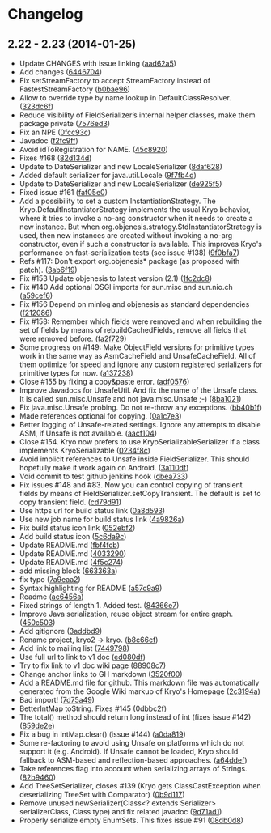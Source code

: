 # Changelog

## 2.22 - 2.23 (2014-01-25)

* Update CHANGES with issue linking ([aad62a5](https://github.com/EsotericSoftware/kryo/commit/aad62a522c866c2542187d5d77f7922680456a69))
* Add changes ([6446704](https://github.com/EsotericSoftware/kryo/commit/6446704b905944735a9f719154c8ae9812883563))
* Fix setStreamFactory to accept StreamFactory instead of FastestStreamFactory ([b0bae96](https://github.com/EsotericSoftware/kryo/commit/b0bae96d7cdc6a00e087ebca6b155699ba2d064f))
* Allow to override type by name lookup in DefaultClassResolver. ([323dc6f](https://github.com/EsotericSoftware/kryo/commit/323dc6f13a9f6e78ed1a6d6d5c5b50f72f35be96))
* Reduce visibility of FieldSerializer’s internal helper classes, make them package private ([7576ed3](https://github.com/EsotericSoftware/kryo/commit/7576ed3f35727911410bdaa9d63966e056edea56))
* Fix an NPE ([0fcc93c](https://github.com/EsotericSoftware/kryo/commit/0fcc93c0a9d399236918e896372da452a5eb9482))
* Javadoc ([f2fc9ff](https://github.com/EsotericSoftware/kryo/commit/f2fc9ff04c29a5e4fd7d25d062f4048e07ca9212))
* Avoid idToRegistration for NAME. ([45c8920](https://github.com/EsotericSoftware/kryo/commit/45c8920d987deb1386ce6c087ec6fd3073b751a0))
* Fixes #168 ([82d134d](https://github.com/EsotericSoftware/kryo/commit/82d134d5ab91918c70290289a9bafe1efeabf60b))
* Update to DateSerializer and new LocaleSerializer ([8daf628](https://github.com/EsotericSoftware/kryo/commit/8daf6280706df23eef21ce8403ecf8122ce98560))
* Added default serializer for java.util.Locale ([9f7fb4d](https://github.com/EsotericSoftware/kryo/commit/9f7fb4d66e1293cf661c90b15da60ce3eec73c13))
* Update to DateSerializer and new LocaleSerializer ([de925f5](https://github.com/EsotericSoftware/kryo/commit/de925f57b070a6ffcb7dc9f2718e6debece8163e))
* Fixed issue #161 ([faf05e0](https://github.com/EsotericSoftware/kryo/commit/faf05e0db69ef65bee741943bda1b83c3c46f197))
* Add a possibility to set a custom InstantiationStrategy. The Kryo.DefaultInstantiatorStrategy implements the usual Kryo behavior, where it tries to invoke a no-arg constructor when it needs to create a new instance. But when org.objenesis.strategy.StdInstantiatorStrategy is used, then new instances are created without invoking a no-arg constructor, even if such a constructor is available. This improves Kryo's performance on fast-serialization tests (see issue #138) ([9f0bfa7](https://github.com/EsotericSoftware/kryo/commit/9f0bfa7e7a81e34ef536e5c6ae263538eaf944b7))
* Refs #117: Don't export org.objenesis* package (as proposed with patch). ([3ab6f19](https://github.com/EsotericSoftware/kryo/commit/3ab6f19e58647c33e4be8832af4ea30a771813a6))
* Fix #153 Update objenesis to latest version (2.1) ([1fc2dc8](https://github.com/EsotericSoftware/kryo/commit/1fc2dc8ad484ab0dc0af6ce86a5bef44c699631e))
* Fix #140 Add optional OSGI imports for sun.misc and sun.nio.ch ([a59cef6](https://github.com/EsotericSoftware/kryo/commit/a59cef66c3f302e42e44f49f18ff28da01dc3dbc))
* Fix #156 Depend on minlog and objenesis as standard dependencies ([f212086](https://github.com/EsotericSoftware/kryo/commit/f21208643e883fde952ad883fd81e5d7709e87eb))
* Fix #158: Remember which fields were removed and when rebuilding the set of fields by means of rebuildCachedFields, remove all fields that were removed before. ([fa2f729](https://github.com/EsotericSoftware/kryo/commit/fa2f729da3c87bfa94f6816ff80e390e0688c5c2))
* Some progress on #149: Make ObjectField versions for primitive types work in the same way as AsmCacheField and UnsafeCacheField. All of them optimize for speed and ignore any custom registered serializers for primitive types for now. ([a137238](https://github.com/EsotericSoftware/kryo/commit/a1372389ef88218bea2ffda7f8282095b85738d8))
* Close #155 by fixing a copy&paste error. ([adf0576](https://github.com/EsotericSoftware/kryo/commit/adf057611a2845c5f6410a9b1b050ef966a5bff5))
* Improve Javadocs for UnsafeUtil. And fix the name of the Unsafe class. It is called sun.misc.Unsafe and not java.misc.Unsafe ;-) ([8ba1021](https://github.com/EsotericSoftware/kryo/commit/8ba10218f28e452bff1b3f2929e68e08304aa1cf))
* Fix java.misc.Unsafe probing. Do not re-throw any exceptions. ([bb40b1f](https://github.com/EsotericSoftware/kryo/commit/bb40b1f956ec41ab0ea6502d044d2d9e170c8af7))
* Made references optional for copying. ([0a1c7e3](https://github.com/EsotericSoftware/kryo/commit/0a1c7e326c8b5ffae06ac4f6e03a7fec4aea6753))
* Better logging of Unsafe-related settings. Ignore any attempts to disable ASM, if Unsafe is not available. ([aacf104](https://github.com/EsotericSoftware/kryo/commit/aacf104f7f74d59ebae6535a996c92b58f12d10b))
* Close #154. Kryo now prefers to use KryoSerializableSerializer if a class implements KryoSerializable ([0234f8c](https://github.com/EsotericSoftware/kryo/commit/0234f8c01cf7c409808f9c93aebf7f1235f971d9))
* Avoid implicit references to Unsafe inside FieldSerializer. This should hopefully make it work again on Android. ([3a110df](https://github.com/EsotericSoftware/kryo/commit/3a110dff7877d0ba9a33df679483bebee3b22dc7))
* Void commit to test github jenkins hook ([dbea733](https://github.com/EsotericSoftware/kryo/commit/dbea7337f0631d7a608f401c6df17b43c62b7979))
* Fix issues #148 and #83. Now you can control copying of transient fields by means of FieldSerializer.setCopyTransient. The default is set to copy transient field. ([cd79d91](https://github.com/EsotericSoftware/kryo/commit/cd79d9142e46b7f498c1c46615d1a83348be2db0))
* Use https url for build status link ([0a8d593](https://github.com/EsotericSoftware/kryo/commit/0a8d593937a282c584156bb67f88c6658852d444))
* Use new job name for build status link ([4a9826a](https://github.com/EsotericSoftware/kryo/commit/4a9826a007964dfd1d18be472cfc023baeaf6ece))
* Fix build status icon link ([052ebf2](https://github.com/EsotericSoftware/kryo/commit/052ebf2fa5dc6dc4a90ed04a88c1e45eae3f6846))
* Add build status icon ([5c6da9c](https://github.com/EsotericSoftware/kryo/commit/5c6da9c77286ecf9d42e5403e28d9a6fa07c100c))
* Update README.md ([fbf4fcb](https://github.com/EsotericSoftware/kryo/commit/fbf4fcbbbc7a1abe41c9b6fd2cc791b06f3443f4))
* Update README.md ([4033290](https://github.com/EsotericSoftware/kryo/commit/403329079035832dc2a03a1fe864d4d8d7de80bc))
* Update README.md ([4f5c274](https://github.com/EsotericSoftware/kryo/commit/4f5c2745e65379c6aba7a25f32fdc2cea574d8fb))
* add missing block ([663363a](https://github.com/EsotericSoftware/kryo/commit/663363a0b50bf48e39949840418dcd6bbdb36fc3))
* fix typo ([7a9eaa2](https://github.com/EsotericSoftware/kryo/commit/7a9eaa2e9ba39bd7b6660fd18c9787947b78ffab))
* Syntax highlighting for README ([a57c9a9](https://github.com/EsotericSoftware/kryo/commit/a57c9a925db0214a11d0642aabe52ea8ac306076))
* Readme ([ac6456a](https://github.com/EsotericSoftware/kryo/commit/ac6456a71eec1c8536872191a524d9a9266d54b3))
* Fixed strings of length 1. Added test. ([84366e7](https://github.com/EsotericSoftware/kryo/commit/84366e7ac9d575460a94562d7c8755e6104e5937))
* Improve Java serialization, reuse object stream for entire graph. ([450c503](https://github.com/EsotericSoftware/kryo/commit/450c503cc5e9e915793b98f047281b178f582d3e))
* Add gitignore ([3addbd9](https://github.com/EsotericSoftware/kryo/commit/3addbd94b6c1c39c6b0ed96c60cb136b9e7fb62d))
* Rename project, kryo2 -> kryo. ([b8c66cf](https://github.com/EsotericSoftware/kryo/commit/b8c66cfc97c6f4504d7e68bc2004fa007dae0a10))
* Add link to mailing list ([7449798](https://github.com/EsotericSoftware/kryo/commit/74497985accf5a28f6c59e91fc24978f7887ef28))
* Use full url to link to v1 doc ([ed080df](https://github.com/EsotericSoftware/kryo/commit/ed080dfa51855aa04d5e9ff5a2993a7084de1472))
* Try to fix link to v1 doc wiki page ([88908c7](https://github.com/EsotericSoftware/kryo/commit/88908c79794f3f8b99b66e91735005ba21bff425))
* Change anchor links to GH markdown ([3520f00](https://github.com/EsotericSoftware/kryo/commit/3520f007f5d2c4a956dc9f98a52a2309053d47e0))
* Add a README.md file for github. This markdown file was automatically generated from the Google Wiki markup of Kryo's Homepage ([2c3194a](https://github.com/EsotericSoftware/kryo/commit/2c3194a8e64b655ea3de992d4a8a38f8cc315a09))
* Bad import! ([7d75a49](https://github.com/EsotericSoftware/kryo/commit/7d75a49b089cb1f6e9e8910c9f1a0f1d5fe4430e))
* BetterIntMap toString. Fixes #145 ([0dbbc2f](https://github.com/EsotericSoftware/kryo/commit/0dbbc2f5b07a9ed737f9e2a562c3697dcefe33a6))
* The total() method should return long instead of int (fixes issue #142) ([859de2e](https://github.com/EsotericSoftware/kryo/commit/859de2ea94aa1e1e8a54c0b763f3e9f5315f0438))
* Fix a bug in IntMap.clear() (issue #144) ([a0da819](https://github.com/EsotericSoftware/kryo/commit/a0da8197565fe42557484897c5a7e2e799b5d7b3))
* Some re-factoring to avoid using Unsafe on platforms which do not support it (e.g. Android). If Unsafe cannot be loaded, Kryo should fallback to ASM-based and reflection-based approaches. ([a64ddef](https://github.com/EsotericSoftware/kryo/commit/a64ddef69224d1dc4489604f084748d57d6241e3))
* Take references flag into account when serializing arrays of Strings. ([82b9460](https://github.com/EsotericSoftware/kryo/commit/82b9460741aadfd2e294e8b4245791f960527afd))
* Add TreeSetSerializer, closes #139 (Kryo gets ClassCastException when deserializing TreeSet with Comparator) ([0b9d117](https://github.com/EsotericSoftware/kryo/commit/0b9d11775317f20c72aeb3d5cb333be38ff6d1c6))
* Remove unused newSerializer(Class<? extends Serializer> serializerClass, Class type) and fix related javadoc ([9d71ad1](https://github.com/EsotericSoftware/kryo/commit/9d71ad17209bbf68134a8dc492922be976fc631f))
* Properly serialize empty EnumSets. This fixes issue #91 ([08db0d8](https://github.com/EsotericSoftware/kryo/commit/08db0d81f79588773fc1cdaaa64b1a4ec79920cf))